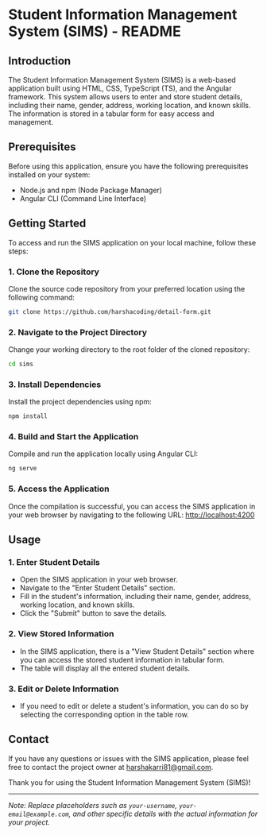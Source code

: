 # Student Information Management System (SIMS) - README

## Introduction
The Student Information Management System (SIMS) is a web-based application built using HTML, CSS, TypeScript (TS), and the Angular framework. This system allows users to enter and store student details, including their name, gender, address, working location, and known skills. The information is stored in a tabular form for easy access and management.

## Prerequisites
Before using this application, ensure you have the following prerequisites installed on your system:
- Node.js and npm (Node Package Manager)
- Angular CLI (Command Line Interface)

## Getting Started
To access and run the SIMS application on your local machine, follow these steps:

### 1. Clone the Repository
Clone the source code repository from your preferred location using the following command:
```bash
git clone https://github.com/harshacoding/detail-form.git
```

### 2. Navigate to the Project Directory
Change your working directory to the root folder of the cloned repository:
```bash
cd sims
```

### 3. Install Dependencies
Install the project dependencies using npm:
```bash
npm install
```

### 4. Build and Start the Application
Compile and run the application locally using Angular CLI:
```bash
ng serve
```

### 5. Access the Application
Once the compilation is successful, you can access the SIMS application in your web browser by navigating to the following URL:
[http://localhost:4200](http://localhost:4200)

## Usage
### 1. Enter Student Details
- Open the SIMS application in your web browser.
- Navigate to the "Enter Student Details" section.
- Fill in the student's information, including their name, gender, address, working location, and known skills.
- Click the "Submit" button to save the details.

### 2. View Stored Information
- In the SIMS application, there is a "View Student Details" section where you can access the stored student information in tabular form.
- The table will display all the entered student details.

### 3. Edit or Delete Information
- If you need to edit or delete a student's information, you can do so by selecting the corresponding option in the table row.

## Contact
If you have any questions or issues with the SIMS application, please feel free to contact the project owner at [harshakarri81@gmail.com](mailto:harshakarri81@gmail.com).

Thank you for using the Student Information Management System (SIMS)!

---
*Note: Replace placeholders such as `your-username`, `your-email@example.com`, and other specific details with the actual information for your project.*

